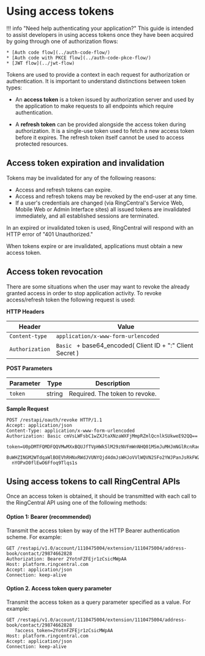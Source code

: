 # Using access tokens

!!! info "Need help authenticating your application?"
    This guide is intended to assist developers in using access tokens once they have been acquired by going through one of authorization flows:
          
    * [Auth code flow](../auth-code-flow/)
    * [Auth code with PKCE flow](../auth-code-pkce-flow/)
    * [JWT flow](../jwt-flow)

Tokens are used to provide a context in each request for authorization or authentication. It is important to understand distinctions between token types:

* An **access token** is a token issued by authorization server and used by the application to make requests to all endpoints which require authentication.

* A **refresh token** can be provided alongside the access token during authorization. It is a single-use token used to fetch a new access token before it expires. The refresh token itself cannot be used to access protected resources.

## Access token expiration and invalidation

Tokens may be invalidated for any of the following reasons:

* Access and refresh tokens can expire. 
* Access and refresh tokens may be revoked by the end-user at any time.
* If a user's credentials are changed (via RingCentral's Service Web, Mobile Web or Admin Interface sites) all issued tokens are invalidated immediately, and all established sessions are terminated.

In an expired or invalidated token is used, RingCentral will respond with an HTTP error of "401 Unauthorized."

When tokens expire or are invalidated, applications must obtain a new access token. 

## Access token revocation

There are some situations when the user may want to revoke the already granted access in order to stop application activity. To revoke access/refresh token the following request is used:

**HTTP Headers**

| Header           | Value                                                      |
| ---------------- | ---------------------------------------------------------- |
| `Content-type`   | `application/x-www-form-urlencoded`                        |
| `Authorization`  | `Basic ` + base64_encoded( Client ID + ":" Client Secret ) |

**POST Parameters**

| Parameter       | Type   | Description |
| --------------- | ------ | ----------- |
| `token`         | string | Required. The token to revoke. |

**Sample Request**

```http
POST /restapi/oauth/revoke HTTP/1.1 
Accept: application/json 
Content-Type: application/x-www-form-urlencoded 
Authorization: Basic cmVsLWFsbC1wZXJtaXNzaWXFjMmpRZmlQcnlkSUkweE92QQ==

token=U0pDMTFQMDFQQVMwMXxBQUJfTVpHWk5lM29zNVFmWnNHQ01MSmJuMHJmNGlRcnRaeEptTWlPS0MzUTdYRDdSTURiaH
  BuWHZINGM2WTdqaWlBOEVhRHNxRWdJVUNYQjd4dmJsWHJoVVlWQVN2SFo2YWJPanJsRkFWZk9SMm5lek0tWnF5d3h8C3A
  nYOPxO0flEwO6Ffoq9Tlqs1s
```

## Using access tokens to call RingCentral APIs

Once an access token is obtained, it should be transmitted with each call to the RingCentral API using one of the following methods:

#### Option 1: Bearer (recommended)

Transmit the access token by way of the HTTP Bearer authentication scheme. For example:

```http hl_lines="2"
GET /restapi/v1.0/account/1110475004/extension/1110475004/address-book/contact/29874662828
Authorization: Bearer 2YotnFZFEjr1zCsicMWpAA 
Host: platform.ringcentral.com
Accept: application/json
Connection: keep-alive
```

#### Option 2. Access token query parameter

Transmit the access token as a query parameter specified as a value. For example:

```http hl_lines="1-2"
GET /restapi/v1.0/account/1110475004/extension/1110475004/address-book/contact/29874662828
   ?access_token=2YotnFZFEjr1zCsicMWpAA
Host: platform.ringcentral.com
Accept: application/json
Connection: keep-alive
```

